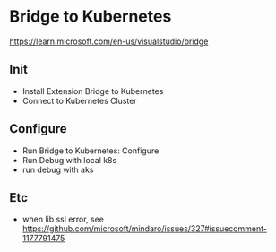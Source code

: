 # Bridge to Kubernetes

<https://learn.microsoft.com/en-us/visualstudio/bridge>

## Init

- Install Extension Bridge to Kubernetes
- Connect to Kubernetes Cluster

## Configure

- Run Bridge to Kubernetes: Configure
- Run Debug with local k8s
- run debug with aks

## Etc

- when lib ssl error, see https://github.com/microsoft/mindaro/issues/327#issuecomment-1177791475
